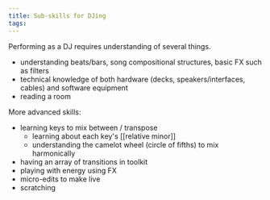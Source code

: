 ```yaml
---
title: Sub-skills for DJing
tags:
---
```


Performing as a DJ requires understanding of several things.
- understanding beats/bars, song compositional structures, basic FX such as filters
- technical knowledge of both hardware (decks, speakers/interfaces, cables) and software equipment
- reading a room

More advanced skills:
- learning keys to mix between / transpose
	- learning about each key's [[relative minor]]
	- understanding the camelot wheel (circle of fifths) to mix harmonically
- having an array of transitions in toolkit
- playing with energy using FX
- micro-edits to make live
- scratching